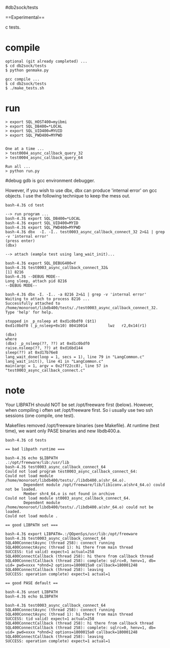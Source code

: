 #db2sock/tests

==Experimental==

c tests. 

# compile

```
optional (git already completed) ...
$ cd db2sock/tests
$ python genmake.py

gcc compile ...
$ cd db2sock/tests
$ ./make_tests.sh
```

# run
```
> export SQL_HOST400=myibmi
> export SQL_DB400=*LOCAL
> export SQL_UID400=MYUID
> export SQL_PWD400=MYPWD


One at a time ...
> test0004_async_callback_query_32
> test0004_async_callback_query_64

Run all ...
> python run.py

```

#debug
gdb is gcc environment debugger.


However, if you wish to use dbx, 
dbx can produce 'internal error' on gcc objects.
I use the following technique to keep the mess out.
```
bash-4.3$ cd test

--> run program ...
bash-4.3$ export SQL_DB400=*LOCAL
bash-4.3$ export SQL_UID400=MYID
bash-4.3$ export SQL_PWD400=MYPWD
bash-4.3$ dbx  -I. -I.. test0003_async_callback_connect_32 2>&1 | grep -v 'internal error'
(press enter)
(dbx)

--> attach (eample test using lang_wait_init)...

bash-4.3$ export SQL_DEBUG400=Y
bash-4.3$ test0003_async_callback_connect_32&
[1] 8216
bash-4.3$ --DEBUG MODE--
Long sleep, attach pid 8216
--DEBUG MODE--

bash-4.3$ dbx -I. -I.. -a 8216 2>&1 | grep -v 'internal error'                  
Waiting to attach to process 8216 ...
Successfully attached to /home/monoroot/libdb400/tests/./test0003_async_callback_connect_32.
Type 'help' for help.

stopped in _p_nsleep at 0xd1c0bdf0 ($t1)
0xd1c0bdf0 (_p_nsleep+0x10) 80410014         lwz   r2,0x14(r1)

(dbx) 
where
(dbx) _p_nsleep(??, ??) at 0xd1c0bdf0
raise.nsleep(??, ??) at 0xd16bd144
sleep(??) at 0xd17b76e8
lang_wait_done(loop = 1, secs = 1), line 79 in "LangCommon.c"
lang_wait_init(), line 41 in "LangCommon.c"
main(argc = 1, argv = 0x2ff22cc8), line 57 in "test0003_async_callback_connect.c"

```


# note
Your LIBPATH should NOT be set /opt/freeware first (below).
However, when compiling i often set /opt/freeware first.
So i usually use two ssh sessions (one compile, one test).

Makefiles removed /opt/freeware binaries (see Makefile).
At runtime (test time), we want only PASE binaries and new libdb400.a.

```
bash-4.3$ cd tests

== bad libpath runtime ===

bash-4.3$ echo $LIBPATH
.:/opt/freeware/lib:/usr/lib
bash-4.3$ test0003_async_callback_connect_64
Could not load program test0003_async_callback_connect_64:
Could not load module /home/monoroot/libdb400/tests/./libdb400.a(shr_64.o).
        Dependent module /opt/freeware/lib/libiconv.a(shr4_64.o) could not be loaded.
        Member shr4_64.o is not found in archive 
Could not load module st0003_async_callback_connect_64.
        Dependent module /home/monoroot/libdb400/tests/./libdb400.a(shr_64.o) could not be loaded.
Could not load module .

== good LIBPATH set ===

bash-4.3$ export LIBPATH=.:/QOpenSys/usr/lib:/opt/freeware
bash-4.3$ test0003_async_callback_connect_64              
SQL400ConnectAsync (thread 258): connect running
SQL400ConnectAsync (thread 1): hi there from main thread
SUCCESS: tid valid) expect=1 actual=258
SQL400ConnectCallback (thread 258): hi there from callback thread
SQL400ConnectCallback (thread 258): complete: sqlrc=0, henv=1, db= uid= pwd=xxxx *ohnd=2 options=1800015a0 callback=180001248
SQL400ConnectCallback (thread 258): leaving
SUCCESS: operation complete) expect=1 actual=1

== good PASE default ==

bash-4.3$ unset LIBPATH
bash-4.3$ echo $LIBPATH

bash-4.3$ test0003_async_callback_connect_64
SQL400ConnectAsync (thread 258): connect running
SQL400ConnectAsync (thread 1): hi there from main thread
SUCCESS: tid valid) expect=1 actual=258
SQL400ConnectCallback (thread 258): hi there from callback thread
SQL400ConnectCallback (thread 258): complete: sqlrc=0, henv=1, db= uid= pwd=xxxx *ohnd=2 options=1800015a0 callback=180001248
SQL400ConnectCallback (thread 258): leaving
SUCCESS: operation complete) expect=1 actual=1


```


